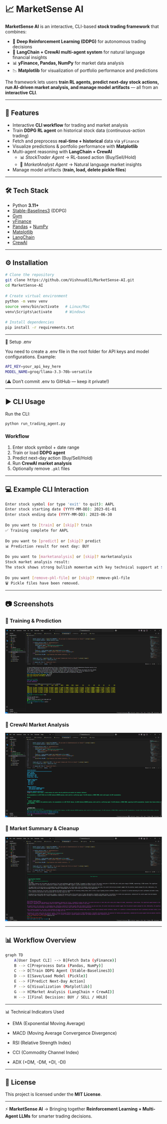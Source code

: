 # 📈 MarketSense AI  

**MarketSense AI** is an interactive, CLI-based **stock trading framework** that combines:  
- 🤖 **Deep Reinforcement Learning (DDPG)** for autonomous trading decisions  
- 🧠 **LangChain + CrewAI multi-agent system** for natural language financial insights  
- 📊 **yFinance, Pandas, NumPy** for market data analysis  
- 📉 **Matplotlib** for visualization of portfolio performance and predictions  

The framework lets users **train RL agents, predict next-day stock actions, run AI-driven market analysis, and manage model artifacts** — all from an **interactive CLI**.  

---

## 🚀 Features  
- Interactive **CLI workflow** for trading and market analysis  
- Train **DDPG RL agent** on historical stock data (continuous-action trading)  
- Fetch and preprocess **real-time + historical** data via `yFinance`  
- Visualize predictions & portfolio performance with **Matplotlib**  
- Multi-agent reasoning with **LangChain + CrewAI**  
  - 📊 *StockTrader Agent* → RL-based action (Buy/Sell/Hold)  
  - 📰 *MarketAnalyst Agent* → Natural language market insights  
- Manage model artifacts (**train, load, delete pickle files**)  

---

## 🛠 Tech Stack  

- Python **3.11+**  
- [Stable-Baselines3](https://stable-baselines3.readthedocs.io/en/master/) (DDPG)  
- [Gym](https://gymnasium.farama.org/)  
- [yFinance](https://pypi.org/project/yfinance/)  
- [Pandas](https://pandas.pydata.org/) + [NumPy](https://numpy.org/)  
- [Matplotlib](https://matplotlib.org/)  
- [LangChain](https://www.langchain.com/)  
- [CrewAI](https://www.crewai.com/)  

---

## ⚙️ Installation  

```bash
# Clone the repository
git clone https://github.com/Vishnuu011/MarketSense-AI.git
cd MarketSense-AI

# Create virtual environment
python -m venv venv
source venv/bin/activate   # Linux/Mac
venv\Scripts\activate      # Windows

# Install dependencies
pip install -r requirements.txt
```
---

🔑 Setup .env

You need to create a .env file in the root folder for API keys and model configurations. Example:

```bash
API_KEY=your_api_key_here
MODEL_NAME=groq/llama-3.3-70b-versatile
```

(⚠️ Don’t commit .env to GitHub — keep it private!)

---

## ▶️ CLI Usage  

Run the CLI:  

```bash
python run_trading_agent.py
```

### Workflow  
1. Enter stock symbol + date range  
2. Train or load **DDPG agent**  
3. Predict next-day action (Buy/Sell/Hold)  
4. Run **CrewAI market analysis**  
5. Optionally remove `.pkl` files  


---

## 💻 Example CLI Interaction  

```bash
Enter stock symbol (or type 'exit' to quit): AAPL
Enter stock starting date (YYYY-MM-DD): 2023-01-01
Enter stock ending date (YYYY-MM-DD): 2023-06-30

Do you want to [train] or [skip]? train
✅ Training complete for AAPL

Do you want to [predict] or [skip]? predict
📊 Prediction result for next day: BUY

Do you want to [marketanalysis] or [skip]? marketanalysis
Stock market analysis result:
The stock shows strong bullish momentum with key technical support at $135.

Do you want [remove-pkl-file] or [skip]? remove-pkl-file
🗑 Pickle files have been removed.
```

---

## 📷 Screenshots  

### 🔹 Training & Prediction  
![Training](assets/Screenshot%20(5).png)  

### 🔹 CrewAI Market Analysis  
![CrewAI Analysis](assets/Screenshot%20(7).png)  

### 🔹 Market Summary & Cleanup  
![Market Summary](assets/Screenshot%20(9).png)  

---

## 📊 Workflow Overview  

````bash
graph TD
    A[User Input CLI] --> B[Fetch Data (yFinance)]
    B --> C[Preprocess Data (Pandas, NumPy)]
    C --> D[Train DDPG Agent (Stable-Baselines3)]
    D --> E[Save/Load Model (Pickle)]
    E --> F[Predict Next-Day Action]
    F --> G[Visualization (Matplotlib)]
    G --> H[Market Analysis (LangChain + CrewAI)]
    H --> I[Final Decision: BUY / SELL / HOLD]
````

---
📊 Technical Indicators Used

- EMA (Exponential Moving Average)

- MACD (Moving Average Convergence Divergence)

- RSI (Relative Strength Index)

- CCI (Commodity Channel Index)

- ADX (+DM, -DM, +DI, -DI)

---

## 📜 License  
This project is licensed under the **MIT License**.  

---

⚡ **MarketSense AI** → Bringing together **Reinforcement Learning + Multi-Agent LLMs** for smarter trading decisions.  
